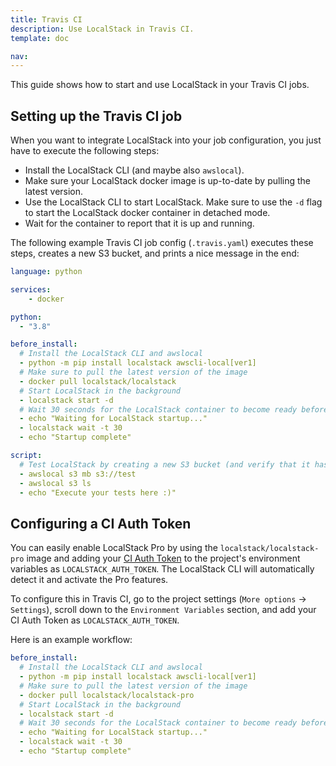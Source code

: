```yaml
---
title: Travis CI
description: Use LocalStack in Travis CI.
template: doc

nav: 
---
```


This guide shows how to start and use LocalStack in your Travis CI jobs.

## Setting up the Travis CI job

When you want to integrate LocalStack into your job configuration, you just have to execute the following steps:
- Install the LocalStack CLI (and maybe also `awslocal`).
- Make sure your LocalStack docker image is up-to-date by pulling the latest version.
- Use the LocalStack CLI to start LocalStack.
  Make sure to use the `-d` flag to start the LocalStack docker container in detached mode.
- Wait for the container to report that it is up and running.

The following example Travis CI job config (`.travis.yaml`) executes these steps, creates a new S3 bucket, and prints a nice message in the end:

```yaml
language: python

services:
    - docker

python:
  - "3.8"

before_install:
  # Install the LocalStack CLI and awslocal
  - python -m pip install localstack awscli-local[ver1]
  # Make sure to pull the latest version of the image
  - docker pull localstack/localstack
  # Start LocalStack in the background
  - localstack start -d
  # Wait 30 seconds for the LocalStack container to become ready before timing out
  - echo "Waiting for LocalStack startup..."
  - localstack wait -t 30
  - echo "Startup complete"

script:
  # Test LocalStack by creating a new S3 bucket (and verify that it has been created by listing all buckets)
  - awslocal s3 mb s3://test
  - awslocal s3 ls
  - echo "Execute your tests here :)"
```

## Configuring a CI Auth Token

You can easily enable LocalStack Pro by using the `localstack/localstack-pro` image and adding your [CI Auth Token](https://app.localstack.cloud/workspace/auth-tokens) to the project's environment variables as `LOCALSTACK_AUTH_TOKEN`.
The LocalStack CLI will automatically detect it and activate the Pro features.

To configure this in Travis CI, go to the project settings (`More options` → `Settings`), scroll down to the `Environment Variables` section, and add your CI Auth Token as `LOCALSTACK_AUTH_TOKEN`.

Here is an example workflow:

```yaml
before_install:
  # Install the LocalStack CLI and awslocal
  - python -m pip install localstack awscli-local[ver1]
  # Make sure to pull the latest version of the image
  - docker pull localstack/localstack-pro
  # Start LocalStack in the background
  - localstack start -d
  # Wait 30 seconds for the LocalStack container to become ready before timing out
  - echo "Waiting for LocalStack startup..."
  - localstack wait -t 30
  - echo "Startup complete"
```